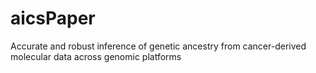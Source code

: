 # aicsPaper
Accurate and robust inference of genetic ancestry from cancer-derived molecular data across genomic platforms
